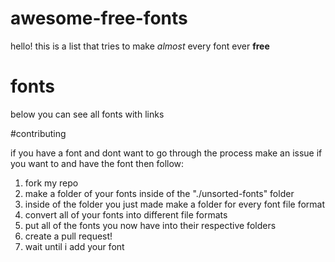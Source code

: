 # awesome-free-fonts

hello! this is a list that tries to make *almost* every font ever **free**

# fonts

below you can see all fonts with links

#contributing

if you have a font and dont want to go through the process make an issue if you want to and have the font then follow:
1. fork my repo
2. make a folder of your fonts inside of the "./unsorted-fonts" folder
3. inside of the folder you just made make a folder for every font file format
4. convert all of your fonts into different file formats
5. put all of the fonts you now have into their respective folders
6. create a pull request!
7. wait until i add your font
